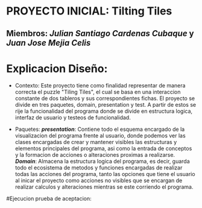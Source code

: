 # PROYECTO INICIAL: Tilting Tiles
## Miembros: ***Julian Santiago Cardenas Cubaque*** y ***Juan Jose Mejia Celis*** 

# Explicacion Diseño:
- Contexto: 
Este proyecto tiene como finalidad representar de manera correcta el puzzle "Tiling Tiles", el cual se basa en una interaccion constante de dos tableros y sus correspondientes fichas. El proyecto se divide en tres paquetes, domain, presentation y test. A partir de estos se rije la funcionalidad del programa donde se divide en estructura logica, interfaz de usuario y testeos de funcionalidad.

- Paquetes:
    ***presentation***: Contiene todo el esquema encargado de la visualizacion del programa frente al usuario, donde podemos ver las clases encargadas de crear y mantener visibles                            las estructuras y elementos principales del programa, asi como la entrada de conceptos y la formacion de acciones o alteraciones proximas a realizarse.
    ***Domain***: Almacena la estructura logica del programa, es decir, guarda todo el ecosistema de metodos y funciones encargadas de realizar todas las acciones del programa, tanto                   las opciones que tiene el usuario al inicar el proyecto como acciones no visibles que se encargan de realizar calculos y alteraciones mientras se este corriendo el                    programa.    


#Ejecucion prueba de aceptacion:
